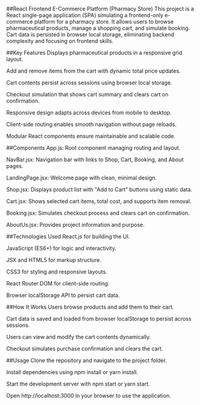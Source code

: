 ##React Frontend E-Commerce Platform (Pharmacy Store)
This project is a React single-page application (SPA) simulating a frontend-only e-commerce platform for a pharmacy store. It allows users to browse pharmaceutical products, manage a shopping cart, and simulate booking. Cart data is persisted in browser local storage, eliminating backend complexity and focusing on frontend skills.

##Key Features
Displays pharmaceutical products in a responsive grid layout.

Add and remove items from the cart with dynamic total price updates.

Cart contents persist across sessions using browser local storage.

Checkout simulation that shows cart summary and clears cart on confirmation.

Responsive design adapts across devices from mobile to desktop.

Client-side routing enables smooth navigation without page reloads.

Modular React components ensure maintainable and scalable code.

##Components
App.js: Root component managing routing and layout.

NavBar.jsx: Navigation bar with links to Shop, Cart, Booking, and About pages.

LandingPage.jsx: Welcome page with clean, minimal design.

Shop.jsx: Displays product list with "Add to Cart" buttons using static data.

Cart.jsx: Shows selected cart items, total cost, and supports item removal.

Booking.jsx: Simulates checkout process and clears cart on confirmation.

AboutUs.jsx: Provides project information and purpose.

##Technologies Used
React.js for building the UI.

JavaScript (ES6+) for logic and interactivity.

JSX and HTML5 for markup structure.

CSS3 for styling and responsive layouts.

React Router DOM for client-side routing.

Browser localStorage API to persist cart data.

##How It Works
Users browse products and add them to their cart.

Cart data is saved and loaded from browser localStorage to persist across sessions.

Users can view and modify the cart contents dynamically.

Checkout simulates purchase confirmation and clears the cart.

##Usage
Clone the repository and navigate to the project folder.

Install dependencies using npm install or yarn install.

Start the development server with npm start or yarn start.

Open http://localhost:3000 in your browser to use the application.
